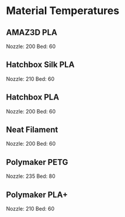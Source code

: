 # Material Temperatures

## AMAZ3D PLA

Nozzle: 200
Bed: 60

## Hatchbox Silk PLA

Nozzle: 210
Bed: 60

## Hatchbox PLA

Nozzle: 200
Bed: 60

## Neat Filament

Nozzle: 200
Bed: 60

## Polymaker PETG

Nozzle: 235
Bed: 80

## Polymaker PLA+

Nozzle: 210
Bed: 60
